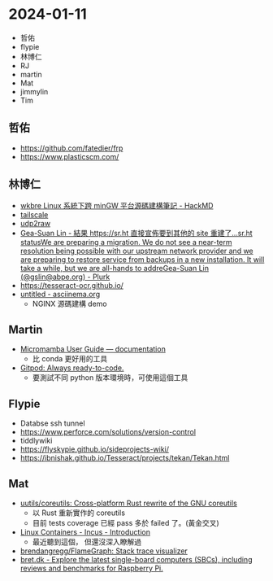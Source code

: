 # 2024-01-11

- 哲佑
- flypie
- 林博仁
- RJ
- martin
- Mat
- jimmylin
- Tim


## 哲佑

- https://github.com/fatedier/frp
- https://www.plasticscm.com/

## 林博仁

- [wkbre Linux 系統下跨 minGW 平台源碼建構筆記 - HackMD](https://hackmd.io/@brlin/wkbre-cross-build-under-linux)
- [tailscale](https://tailscale.com/)
- [udp2raw](https://github.com/wangyu-/udp2raw)
- [Gea-Suan Lin - 結果 https://sr.ht 直接宣佈要到其他的 site 重建了...sr.ht statusWe are preparing a migration. We do not see a near-term resolution being possible with our upstream network provider and we are preparing to restore service from backups in a new installation. It will take a while, but we are all-hands to addreGea-Suan Lin (@gslin@abpe.org) - Plurk](https://www.plurk.com/p/3fbpfdjg4g)
- https://tesseract-ocr.github.io/
- [untitled - asciinema.org](https://asciinema.org/a/uPRGc99scHU1sYbMugHSWkGmp)
    - NGINX 源碼建構 demo

## Martin

- [Micromamba User Guide — documentation](https://mamba.readthedocs.io/en/latest/user_guide/micromamba.html)
    - 比 conda 更好用的工具
- [Gitpod: Always ready-to-code.](https://www.gitpod.io/)
    - 要測試不同 python 版本環境時，可使用這個工具


## Flypie

- Databse ssh tunnel
- https://www.perforce.com/solutions/version-control
- tiddlywiki
- https://flyskypie.github.io/sideprojects-wiki/
- https://ibnishak.github.io/Tesseract/projects/tekan/Tekan.html

## Mat

- [uutils/coreutils: Cross-platform Rust rewrite of the GNU coreutils](https://github.com/uutils/coreutils)
    - 以 Rust 重新實作的 coreutils
    - 目前 tests coverage 已經 pass 多於 failed 了。(黃金交叉)
- [Linux Containers - Incus - Introduction](https://linuxcontainers.org/incus/introduction/)
    - 最近聽到這個， 但還沒深入瞭解過
- [brendangregg/FlameGraph: Stack trace visualizer](https://github.com/brendangregg/FlameGraph)
- [bret.dk - Explore the latest single-board computers (SBCs), including reviews and benchmarks for Raspberry Pi.](https://bret.dk/)

